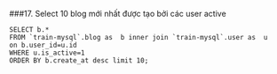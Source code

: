 ###17. Select 10 blog mới nhất được tạo bởi các user active
```
SELECT b.* 
FROM `train-mysql`.blog as  b inner join `train-mysql`.user as  u
on b.user_id=u.id
WHERE u.is_active=1
ORDER BY b.create_at desc limit 10;
```
